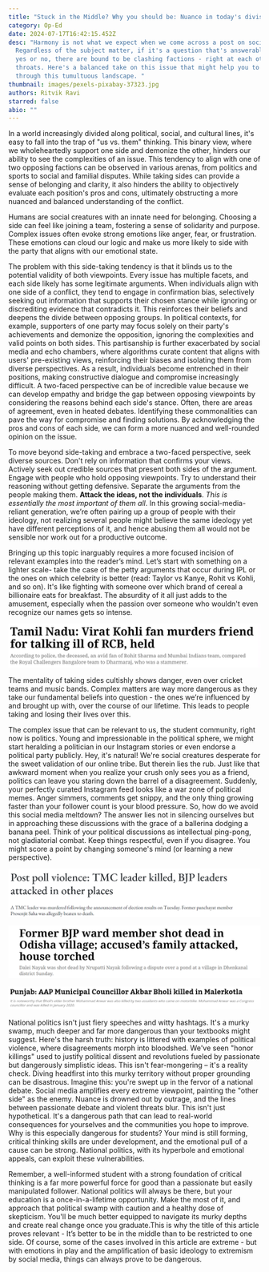 ```yaml
---
title: "Stuck in the Middle? Why you should be: Nuance in today's divisive climate"
category: Op-Ed
date: 2024-07-17T16:42:15.452Z
desc: "Harmony is not what we expect when we come across a post on social media.
  Regardless of the subject matter, if it's a question that's answerable as a
  yes or no, there are bound to be clashing factions - right at each others'
  throats. Here's a balanced take on this issue that might help you to navigate
  through this tumultuous landscape. "
thumbnail: images/pexels-pixabay-37323.jpg
authors: Ritvik Ravi
starred: false
abio: ""
---
```















<!--StartFragment-->

In a world increasingly divided along political, social, and cultural lines, it's easy to fall into the trap of "us vs. them" thinking. This binary view, where we wholeheartedly support one side and demonize the other, hinders our ability to see the complexities of an issue. This tendency to align with one of two opposing factions can be observed in various arenas, from politics and sports to social and familial disputes. While taking sides can provide a sense of belonging and clarity, it also hinders the ability to objectively evaluate each position's pros and cons, ultimately obstructing a more nuanced and balanced understanding of the conflict.

Humans are social creatures with an innate need for belonging. Choosing a side can feel like joining a team, fostering a sense of solidarity and purpose. Complex issues often evoke strong emotions like anger, fear, or frustration. These emotions can cloud our logic and make us more likely to side with the party that aligns with our emotional state.

The problem with this side-taking tendency is that it blinds us to the potential validity of both viewpoints. Every issue has multiple facets, and each side likely has some legitimate arguments. When individuals align with one side of a conflict, they tend to engage in confirmation bias, selectively seeking out information that supports their chosen stance while ignoring or discrediting evidence that contradicts it. This reinforces their beliefs and deepens the divide between opposing groups. In political contexts, for example, supporters of one party may focus solely on their party's achievements and demonize the opposition, ignoring the complexities and valid points on both sides. This partisanship is further exacerbated by social media and echo chambers, where algorithms curate content that aligns with users' pre-existing views, reinforcing their biases and isolating them from diverse perspectives. As a result, individuals become entrenched in their positions, making constructive dialogue and compromise increasingly difficult. A two-faced perspective can be of incredible value because we can develop empathy and bridge the gap between opposing viewpoints by considering the reasons behind each side's stance. Often, there are areas of agreement, even in heated debates. Identifying these commonalities can pave the way for compromise and finding solutions. By acknowledging the pros and cons of each side, we can form a more nuanced and well-rounded opinion on the issue.

To move beyond side-taking and embrace a two-faced perspective, seek diverse sources. Don't rely on information that confirms your views. Actively seek out credible sources that present both sides of the argument. Engage with people who hold opposing viewpoints. Try to understand their reasoning without getting defensive. Separate the arguments from the people making them. **Attack the ideas, not the individuals**. *This is essentially the most important of them all*. In this growing social-media-reliant generation, we’re often pairing up a group of people with their ideology, not realizing several people might believe the same ideology yet have different perceptions of it, and hence abusing them all would not be sensible nor work out for a productive outcome.

Bringing up this topic inarguably requires a more focused incision of relevant examples into the reader’s mind. Let’s start with something on a lighter scale- take the case of the petty arguments that occur during IPL or the ones on which celebrity is better (read: Taylor vs Kanye, Rohit vs Kohli, and so on). It's like fighting with someone over which brand of cereal a billionaire eats for breakfast. The absurdity of it all just adds to the amusement, especially when the passion over someone who wouldn't even recognize our names gets so intense.

<!--EndFragment-->

![Fan loyalty differences lead to a bloody conclusion with a needless murder](images/n1.png "A ridiculous but true example of extremism")

<!--StartFragment-->

The mentality of taking sides cultishly shows danger, even over cricket teams and music bands. Complex matters are way more dangerous as they take our fundamental beliefs into question - the ones we’re influenced by and brought up with, over the course of our lifetime. This leads to people taking and losing their lives over this. 

The complex issue that can be relevant to us, the student community, right now is politics. Young and impressionable in the political sphere, we might start heralding a politician in our Instagram stories or even endorse a political party publicly. Hey, it's natural! We're social creatures desperate for the sweet validation of our online tribe. But therein lies the rub. Just like that awkward moment when you realize your crush only sees you as a friend, politics can leave you staring down the barrel of a disagreement. Suddenly, your perfectly curated Instagram feed looks like a war zone of political memes. Anger simmers, comments get snippy, and the only thing growing faster than your follower count is your blood pressure. So, how do we avoid this social media meltdown? The answer lies not in silencing ourselves but in approaching these discussions with the grace of a ballerina dodging a banana peel. Think of your political discussions as intellectual ping-pong, not gladiatorial combat. Keep things respectful, even if you disagree. You might score a point by changing someone's mind (or learning a new perspective).

<!--EndFragment-->

![A news headline: TMC leader beaten to death](images/n2.png "Poll violence in West Bengal.")

![A news headline: Former BJP ward member killed](images/n3.png "Escalation of a dispute (over a pond).")

![A news headline: Municipal Councillor killed](images/n4.png "AAP Municipal Councillor killed in Punjab by two assailants.")

<!--StartFragment-->

National politics isn't just fiery speeches and witty hashtags. It's a murky swamp, much deeper and far more dangerous than your textbooks might suggest. Here's the harsh truth: history is littered with examples of political violence, where disagreements morph into bloodshed. We've seen "honor killings" used to justify political dissent and revolutions fueled by passionate but dangerously simplistic ideas. This isn't fear-mongering – it's a reality check. Diving headfirst into this murky territory without proper grounding can be disastrous. Imagine this: you're swept up in the fervor of a national debate. Social media amplifies every extreme viewpoint, painting the "other side" as the enemy. Nuance is drowned out by outrage, and the lines between passionate debate and violent threats blur. This isn't just hypothetical. It's a dangerous path that can lead to real-world consequences for yourselves and the communities you hope to improve. Why is this especially dangerous for students? Your mind is still forming, critical thinking skills are under development, and the emotional pull of a cause can be strong. National politics, with its hyperbole and emotional appeals, can exploit these vulnerabilities. 

Remember, a well-informed student with a strong foundation of critical thinking is a far more powerful force for good than a passionate but easily manipulated follower. National politics will always be there, but your education is a once-in-a-lifetime opportunity. Make the most of it, and approach that political swamp with caution and a healthy dose of skepticism. You'll be much better equipped to navigate its murky depths and create real change once you graduate.This is why the title of this article proves relevant - It’s better to be in the middle than to be restricted to one side. Of course, some of the cases involved in this article are extreme - but with emotions in play and the amplification of basic ideology to extremism by social media, things can always prove to be dangerous.

<!--EndFragment-->